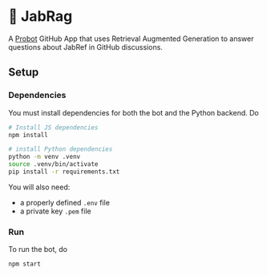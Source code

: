 # 🤖 JabRag

A [Probot](https://github.com/probot/probot) GitHub App that uses Retrieval Augmented Generation to answer questions about JabRef in GitHub discussions.

## Setup

### Dependencies

You must install dependencies for both the bot and the Python backend. Do

```sh
# Install JS dependencies
npm install

# install Python dependencies
python -m venv .venv
source .venv/bin/activate
pip install -r requirements.txt
```

You will also need:
- a properly defined `.env` file
- a private key `.pem` file

### Run

To run the bot, do

```sh
npm start
```
